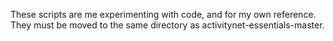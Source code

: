 These scripts are me experimenting with code, and for my own reference. They must be moved to the same directory as activitynet-essentials-master.
